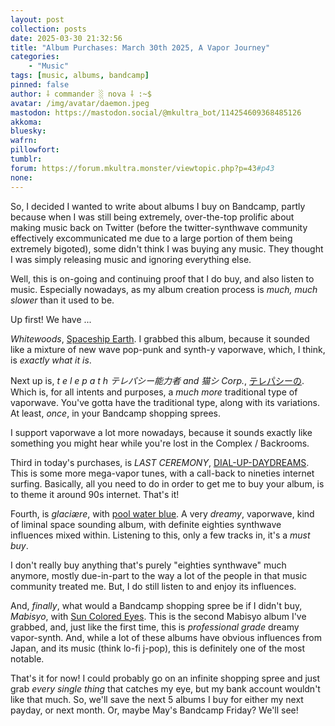 ```yaml
---
layout: post
collection: posts
date: 2025-03-30 21:32:56
title: "Album Purchases: March 30th 2025, A Vapor Journey"
categories:
    - "Music"
tags: [music, albums, bandcamp]
pinned: false
author: ⸸ commander ░ nova ⸸ :~$
avatar: /img/avatar/daemon.jpeg
mastodon: https://mastodon.social/@mkultra_bot/114254609368485126
akkoma: 
bluesky: 
wafrn: 
pillowfort: 
tumblr: 
forum: https://forum.mkultra.monster/viewtopic.php?p=43#p43
none: 
---
```

So, I decided I wanted to write about albums I buy on Bandcamp, partly because when I was still being extremely, over-the-top prolific about making music back on Twitter (before the twitter-synthwave community effectively excommunicated me due to a large portion of them being extremely bigoted), some didn't think I was buying any music. They thought I was simply releasing music and ignoring everything else.

Well, this is on-going and continuing proof that I do buy, and also listen to music. Especially nowadays, as my album creation process is *much, much slower* than it used to be.

Up first! We have ...

*Whitewoods*, <a href="https://mypetflamingo.bandcamp.com/album/spaceship-earth" target="_blank">Spaceship Earth</a>. I grabbed this album, because it sounded like a mixture of new wave pop-punk and synth-y vaporwave, which, I think, is *exactly what it is*.

Next up is, *t e l e p a t h テレパシー能力者 and 猫シ Corp.*, <a href="https://geometriclullaby.bandcamp.com/album/--45" target="_blank">テ​レ​パ​シ​ー​の</a>. Which is, for all intents and purposes, a *much more* traditional type of vaporwave. You've gotta have the traditional type, along with its variations. At least, *once*, in your Bandcamp shopping sprees.

I support vaporwave a lot more nowadays, because it sounds exactly like something you might hear while you're lost in the Complex / Backrooms.

Third in today's purchases, is *LAST CEREMONY*, <a href="https://businesscasual87.bandcamp.com/album/dial-up-daydreams" target="_blank">DIAL-UP-DAYDREAMS</a>. This is some more mega-vapor tunes, with a call-back to nineties internet surfing. Basically, all you need to do in order to get me to buy your album, is to theme it around 90s internet. That's it!

Fourth, is *glaciære*, with <a href="https://hiraeth-records.bandcamp.com/album/pool-water-blue" target="_blank">pool water blue</a>. A very *dreamy*, vaporwave, kind of liminal space sounding album, with definite eighties synthwave influences mixed within. Listening to this, only a few tracks in, it's a *must buy*.

I don't really buy anything that's purely "eighties synthwave" much anymore, mostly due-in-part to the way a lot of the people in that music community treated me. But, I do still listen to and enjoy its influences.

And, *finally*, what would a Bandcamp shopping spree be if I didn't buy, *Mabisyo*, with <a href="https://mabisyo.bandcamp.com/album/sun-colored-eyes" target="_blank">Sun Colored Eyes</a>. This is the second Mabisyo album I've grabbed, and, just like the first time, this is *professional grade* dreamy vapor-synth. And, while a lot of these albums have obvious influences from Japan, and its music (think lo-fi j-pop), this is definitely one of the most notable.

That's it for now! I could probably go on an infinite shopping spree and just grab *every single thing* that catches my eye, but my bank account wouldn't like that much. So, we'll save the next 5 albums I buy for either my next payday, or next month. Or, maybe May's Bandcamp Friday? We'll see!